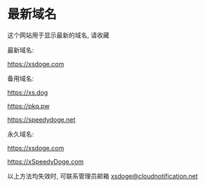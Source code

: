 # 最新域名
这个网站用于显示最新的域名, 请收藏

最新域名:

https://xsdoge.com

备用域名:

https://xs.dog

https://pkq.pw

https://speedydoge.net

永久域名:

https://xsdoge.com

https://xSpeedyDoge.com

以上方法均失效时, 可联系管理员邮箱
xsdoge@cloudnotification.net
